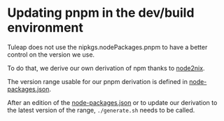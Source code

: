 # Updating pnpm in the dev/build environment

Tuleap does not use the nipkgs.nodePackages.pnpm to have a better control on the version we use.

To do that, we derive our own derivation of npm thanks to [node2nix](https://github.com/svanderburg/node2nix).

The version range usable for our pnpm derivation is defined in [node-packages.json](./node-packages.json).

After an edition of the [node-packages.json](./node-packages.json) or to update our derivation to the latest version of
the range, `./generate.sh` needs to be called.
